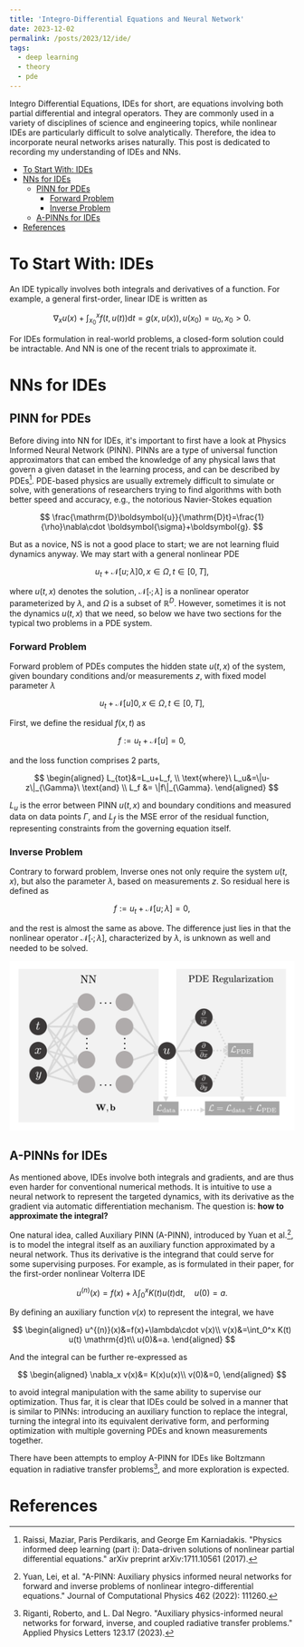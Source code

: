 ```yaml
---
title: 'Integro-Differential Equations and Neural Network'
date: 2023-12-02
permalink: /posts/2023/12/ide/
tags:
  - deep learning
  - theory
  - pde
---
```


Integro Differential Equations, IDEs for short, are equations involving both partial differential and integral operators. They are commonly used in a variety of disciplines of science and engineering topics, while nonlinear IDEs are particularly difficult to solve analytically. Therefore, the idea to incorporate neural networks arises naturally. This post is dedicated to recording my understanding of IDEs and NNs. 

- [To Start With: IDEs](#to-start-with-ides)
- [NNs for IDEs](#nns-for-ides)
  - [PINN for PDEs](#pinn-for-pdes)
    - [Forward Problem](#forward-problem)
    - [Inverse Problem](#inverse-problem)
  - [A-PINNs for IDEs](#a-pinns-for-ides)
- [References](#references)


# To Start With: IDEs
An IDE typically involves both integrals and derivatives of a function. For example, a general first-order, linear IDE is written as

$$
\nabla_x u(x)+\int_{x_0}^xf(t, u(t))\mathrm{d}t=g(x, u(x)), u(x_0)=u_0, x_0>0.
$$

For IDEs formulation in real-world problems, a closed-form solution could be intractable. And NN is one of the recent trials to approximate it. 

# NNs for IDEs

## PINN for PDEs
Before diving into NN for IDEs, it's important to first have a look at Physics Informed Neural Network (PINN). PINNs are a type of universal function approximators that can embed the knowledge of any physical laws that govern a given dataset in the learning process, and can be described by PDEs[^1]. PDE-based physics are usually extremely difficult to simulate or solve, with generations of researchers trying to find algorithms with both better speed and accuracy, e.g., the notorious Navier-Stokes equation 

$$
\frac{\mathrm{D}\boldsymbol{u}}{\mathrm{D}t}=\frac{1}{\rho}\nabla\cdot \boldsymbol{\sigma}+\boldsymbol{g}.
$$

But as a novice, NS is not a good place to start; we are not learning fluid dynamics anyway. We may start with a general nonlinear PDE

$$
u_t+\mathcal{N}[u; \lambda]0, x \in \Omega, t\in [0, T], 
$$

where $u(t, x)$ denotes the solution, $\mathcal{N}[\cdot; \lambda]$ is a nonlinear operator parameterized by $\lambda$, and $\Omega$ is a subset of $\mathbb{R}^D$. However, sometimes it is not the dynamics $u(t, x)$ that we need, so below we have two sections for the typical two problems in a PDE system. 

### Forward Problem

Forward problem of PDEs computes the hidden state $u(t, x)$ of the system, given boundary conditions and/or measurements $z$, with fixed model parameter $\lambda$

$$
u_t+\mathcal{N}[u]0, x \in \Omega, t\in [0, T], 
$$

First, we define the residual $f(x, t)$ as

$$
f := u_t+\mathcal{N}[u]=0, 
$$

and the loss function comprises 2 parts, 

$$
\begin{aligned}
L_{tot}&=L_u+L_f, \\
\text{where}\ L_u&=\|u-z\|_{\Gamma}\ \text{and} \\
L_f &= \|f\|_{\Gamma}.
\end{aligned}
$$

$L_u$ is the error between PINN $u(t, x)$ and boundary conditions and measured data on data points $\Gamma$, and $L_f$ is the MSE error of the residual function, representing constraints from the governing equation itself. 

### Inverse Problem

Contrary to forward problem, Inverse ones not only require the system $u(t, x)$, but also the parameter $\lambda$, based on measurements $z$. So residual here is defined as

$$
f := u_t+\mathcal{N}[u; \lambda]=0, 
$$

and the rest is almost the same as above. The difference just lies in that the nonlinear operator $\mathcal{N}[\cdot; \lambda]$, characterized by $\lambda$, is unknown as well and needed to be solved.

![General Framework of PINNs](/images/pinn.png)

## A-PINNs for IDEs
As mentioned above, IDEs involve both integrals and gradients, and are thus even harder for conventional numerical methods. It is intuitive to use a neural network to represent the targeted dynamics, with its derivative as the gradient via automatic differentiation mechanism. The question is: **how to approximate the integral?**

One natural idea, called Auxiliary PINN (A-PINN), introduced by Yuan et al.[^2], is to model the integral itself as an auxiliary function approximated by a neural network. Thus its derivative is the integrand that could serve for some supervising purposes. For example, as is formulated in their paper, for the first-order nonlinear Volterra IDE

$$
u^{(n)}(x)=f(x)+\lambda \int_0^x K(t) u(t) \mathrm{d} t, \quad u(0)=a.
$$

By defining an auxiliary function $v(x)$ to represent the integral, we have

$$
\begin{aligned}
u^{(n)}(x)&=f(x)+\lambda\cdot v(x)\\
v(x)&=\int_0^x K(t) u(t) \mathrm{d}t\\
u(0)&=a.
\end{aligned}
$$

And the integral can be further re-expressed as 

$$
\begin{aligned}
\nabla_x v(x)&= K(x)u(x)\\
v(0)&=0,
\end{aligned}
$$

to avoid integral manipulation with the same ability to supervise our optimization. Thus far, it is clear that IDEs could be solved in a manner that is similar to PINNs: introducing an auxiliary function to replace the integral, turning the integral into its equivalent derivative form, and performing optimization with multiple governing PDEs and known measurements together. 

There have been attempts to employ A-PINN for IDEs like Boltzmann equation in radiative transfer problems[^3], and more exploration is expected. 

# References
[^1]: Raissi, Maziar, Paris Perdikaris, and George Em Karniadakis. "Physics informed deep learning (part i): Data-driven solutions of nonlinear partial differential equations." arXiv preprint arXiv:1711.10561 (2017).

[^2]: Yuan, Lei, et al. "A-PINN: Auxiliary physics informed neural networks for forward and inverse problems of nonlinear integro-differential equations." Journal of Computational Physics 462 (2022): 111260.

[^3]: Riganti, Roberto, and L. Dal Negro. "Auxiliary physics-informed neural networks for forward, inverse, and coupled radiative transfer problems." Applied Physics Letters 123.17 (2023).